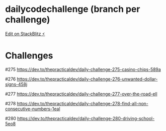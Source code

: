 # dailycodechallenge (branch per challenge)

[Edit on StackBlitz ⚡️](https://stackblitz.com/edit/dailycodechallenge)

# Challenges
#275
https://dev.to/thepracticaldev/daily-challenge-275-casino-chips-589a

#276
https://dev.to/thepracticaldev/daily-challenge-276-unwanted-dollar-signs-458j

#277
https://dev.to/thepracticaldev/daily-challenge-277-over-the-road-ell

#278
https://dev.to/thepracticaldev/daily-challenge-278-find-all-non-consecutive-numbers-1eal

#280
https://dev.to/thepracticaldev/daily-challenge-280-driving-school-5eo8
